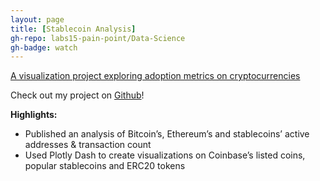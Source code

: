 ```yaml
---
layout: page
title: [Stablecoin Analysis]
gh-repo: labs15-pain-point/Data-Science
gh-badge: watch 
---
```

[A visualization project exploring adoption metrics on cryptocurrencies](https://medium.com/@TomAlexanderFox/cryptocurrencies-stable-coins-and-erc20-tokens-f05e795c3968)

Check out my project on [Github](https://github.com/tomfox1/DS-Unit-1-Sprint-5-Data-Storytelling-Blog-Post)!

**Highlights:**
* Published an analysis of Bitcoin’s, Ethereum’s and stablecoins’ active addresses & transaction count 
* Used Plotly Dash to create visualizations on Coinbase’s listed coins, popular stablecoins and ERC20 tokens

